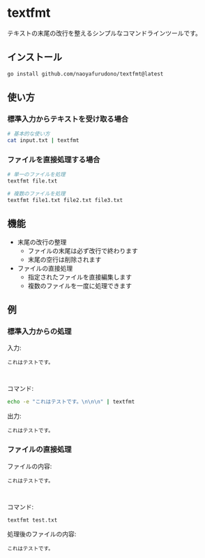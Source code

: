 # textfmt

テキストの末尾の改行を整えるシンプルなコマンドラインツールです。

## インストール

```bash
go install github.com/naoyafurudono/textfmt@latest
```

## 使い方

### 標準入力からテキストを受け取る場合

```bash
# 基本的な使い方
cat input.txt | textfmt
```

### ファイルを直接処理する場合

```bash
# 単一のファイルを処理
textfmt file.txt

# 複数のファイルを処理
textfmt file1.txt file2.txt file3.txt
```

## 機能

- 末尾の改行の整理
  - ファイルの末尾は必ず改行で終わります
  - 末尾の空行は削除されます
- ファイルの直接処理
  - 指定されたファイルを直接編集します
  - 複数のファイルを一度に処理できます

## 例

### 標準入力からの処理

入力:

```
これはテストです。



```

コマンド:

```bash
echo -e "これはテストです。\n\n\n" | textfmt
```

出力:

```
これはテストです。
```

### ファイルの直接処理

ファイルの内容:

```
これはテストです。



```

コマンド:

```bash
textfmt test.txt
```

処理後のファイルの内容:

```
これはテストです。
```
